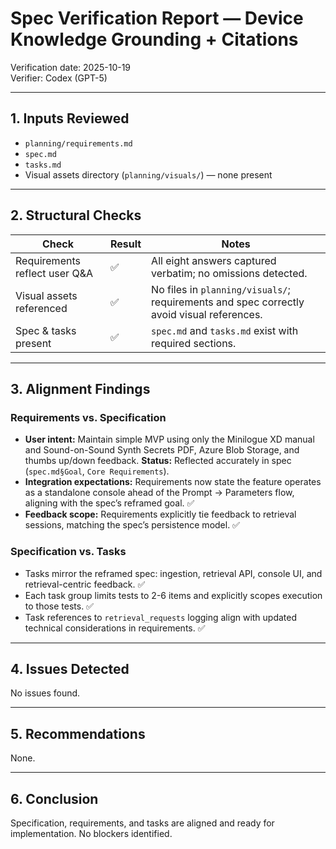 # Spec Verification Report — Device Knowledge Grounding + Citations

Verification date: 2025-10-19  
Verifier: Codex (GPT-5)

---

## 1. Inputs Reviewed
- `planning/requirements.md`
- `spec.md`
- `tasks.md`
- Visual assets directory (`planning/visuals/`) — none present

---

## 2. Structural Checks

| Check | Result | Notes |
| --- | --- | --- |
| Requirements reflect user Q&A | ✅ | All eight answers captured verbatim; no omissions detected. |
| Visual assets referenced | ✅ | No files in `planning/visuals/`; requirements and spec correctly avoid visual references. |
| Spec & tasks present | ✅ | `spec.md` and `tasks.md` exist with required sections. |

---

## 3. Alignment Findings

### Requirements vs. Specification
- **User intent:** Maintain simple MVP using only the Minilogue XD manual and Sound-on-Sound Synth Secrets PDF, Azure Blob Storage, and thumbs up/down feedback. **Status:** Reflected accurately in spec (`spec.md§Goal`, `Core Requirements`).
- **Integration expectations:** Requirements now state the feature operates as a standalone console ahead of the Prompt → Parameters flow, aligning with the spec’s reframed goal. ✅
- **Feedback scope:** Requirements explicitly tie feedback to retrieval sessions, matching the spec’s persistence model. ✅

### Specification vs. Tasks
- Tasks mirror the reframed spec: ingestion, retrieval API, console UI, and retrieval-centric feedback. ✅
- Each task group limits tests to 2-6 items and explicitly scopes execution to those tests. ✅
- Task references to `retrieval_requests` logging align with updated technical considerations in requirements. ✅

---

## 4. Issues Detected

No issues found.

---

## 5. Recommendations
None.

---

## 6. Conclusion
Specification, requirements, and tasks are aligned and ready for implementation. No blockers identified.
